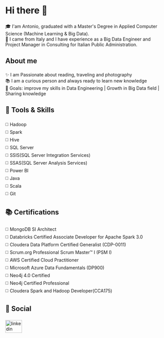 <h1 align="left">Hi there 👋</h1>

###

<p align="left">🎓 I'am Antonio, graduated with a Master's Degree in Applied Computer Science (Machine Learning & Big Data).<br>📃 I came from Italy and I have experience as a Big Data Engineer and Project Manager in Consulting for Italian Public Administration.</p>

###

<h2 align="left">About me</h2>

###

<p align="left">✨ I am Passionate about reading, traveling and photography<br>📚 I am a curious person and always ready to learn new knowledge<br>🎯 Goals: improve my skills in Data Engineering | Growth in Big Data field | Sharing knowledge</p>

###

<h2 align="left">🔨 Tools & Skills</h2>

###

<p align="left">◻️ Hadoop<br>◻️ Spark <br>◻️ Hive<br>◻️ SQL Server<br>◻️ SSIS(SQL Server Integration Services)<br>◻️ SSAS(SQL Server Analysis Services)<br>◻️ Power BI<br>◻️ Java<br>◻️ Scala<br>◻️ Git</p>

###

###

<h2 align="left">📚 Certifications</h2>

###

<p align="left">◻️ MongoDB SI Architect<br>◻️ Databricks Certified Associate Developer for Apache Spark 3.0<br>◻️ Cloudera Data Platform Certified Generalist (CDP-0011)<br> ◻️ Scrum.org Professional Scrum Master™ I (PSM I)<br>◻️ AWS Certified Cloud Practitioner <br>◻️ Microsoft Azure Data Fundamentals (DP900)<br>◻️ Neo4j 4.0 Certified<br>◻️ Neo4j Certified Professional<br>◻️ Cloudera Spark and Hadoop Developer(CCA175)</p>

###

<h2 align="left">🔗 Social</h2>

###

<div align="left">
  <a href="https://www.linkedin.com/in/antonioabate01" target="_blank">
    <img src="https://raw.githubusercontent.com/maurodesouza/profile-readme-generator/master/src/assets/icons/social/linkedin/default.svg" width="52" height="40" alt="linkedin logo"  />
  </a>
</div>

###
